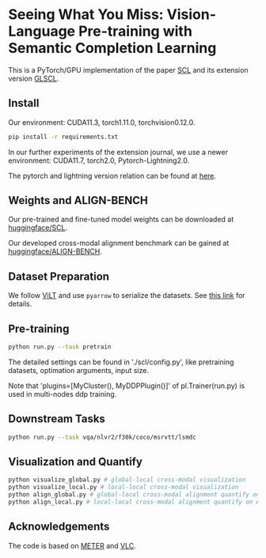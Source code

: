 # Seeing What You Miss: Vision-Language Pre-training with Semantic Completion Learning

This is a PyTorch/GPU implementation of the paper [SCL](https://arxiv.org/pdf/2211.13437.pdf) and its extension version [GLSCL](https://arxiv.org/abs/2306.07096). 


## Install

Our environment: CUDA11.3, torch1.11.0, torchvision0.12.0.

```bash
pip install -r requirements.txt
```

In our further experiments of the extension journal, we use a newer environment: CUDA11.7, torch2.0, Pytorch-Lightning2.0.

The pytorch and lightning version relation can be found at [here](https://lightning.ai/docs/pytorch/stable/versioning.html).

## Weights and ALIGN-BENCH

Our pre-trained and fine-tuned model weights can be downloaded at [huggingface/SCL](https://huggingface.co/jiyatai/SCL).

Our developed cross-modal alignment benchmark can be gained at [huggingface/ALIGN-BENCH](https://huggingface.co/datasets/jiyatai/ALIGN-BENCH).

## Dataset Preparation

We follow [ViLT](https://github.com/dandelin/ViLT) and use `pyarrow` to serialize the datasets. See [this link](https://github.com/dandelin/ViLT/blob/master/DATA.md) for details.

## Pre-training

```bash
python run.py --task pretrain
```

The detailed settings can be found in './scl/config.py', like pretraining datasets, optimation arguments, input size. 

Note that 'plugins=[MyCluster(), MyDDPPlugin()]' of pl.Trainer(run.py) is used in multi-nodes ddp training.

## Downstream Tasks

```bash
python run.py --task vqa/nlvr2/f30k/coco/msrvtt/lsmdc
```

## Visualization and Quantify

```bash
python visualize_global.py # global-local cross-modal visualization
python visualize_local.py # local-local cross-modal visualization
python align_global.py # global-local cross-modal alignment quantify on ALIGN-BENCH
python align_local.py # local-local cross-modal alignment quantify on ALIGN-BENCH
```

## Acknowledgements

The code is based on [METER](https://github.com/zdou0830/METER) and [VLC](https://github.com/guilk/VLC).

